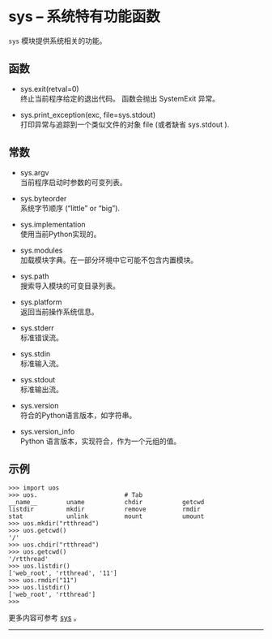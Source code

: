 # **sys** – 系统特有功能函数
`sys` 模块提供系统相关的功能。

## 函数

- sys.exit(retval=0)  
  终止当前程序给定的退出代码。 函数会抛出 SystemExit 异常。

- sys.print_exception(exc, file=sys.stdout)  
  打印异常与追踪到一个类似文件的对象 file (或者缺省 sys.stdout ).

## 常数

- sys.argv  
  当前程序启动时参数的可变列表。

- sys.byteorder  
  系统字节顺序 (“little” or “big”).

- sys.implementation  
  使用当前Python实现的。

- sys.modules  
  加载模块字典。在一部分环境中它可能不包含内置模块。

- sys.path  
  搜索导入模块的可变目录列表。

- sys.platform  
  返回当前操作系统信息。

- sys.stderr  
  标准错误流。

- sys.stdin  
  标准输入流。

- sys.stdout  
  标准输出流。

- sys.version  
  符合的Python语言版本，如字符串。

- sys.version_info  
  Python 语言版本，实现符合，作为一个元组的值。

## 示例 

```
>>> import uos
>>> uos.                        # Tab 
__name__        uname           chdir           getcwd
listdir         mkdir           remove          rmdir
stat            unlink          mount           umount
>>> uos.mkdir("rtthread")
>>> uos.getcwd()
'/'
>>> uos.chdir("rtthread")
>>> uos.getcwd()
'/rtthread'
>>> uos.listdir()
['web_root', 'rtthread', '11']
>>> uos.rmdir("11")
>>> uos.listdir()
['web_root', 'rtthread']
>>> 
```

更多内容可参考 [sys](http://docs.micropython.org/en/latest/pyboard/library/sys.html) 。

----------
